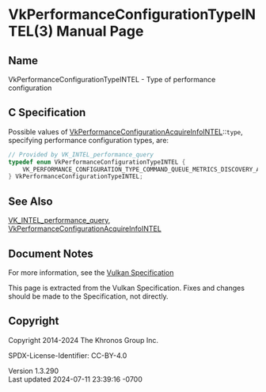 # VkPerformanceConfigurationTypeINTEL(3) Manual Page

## Name

VkPerformanceConfigurationTypeINTEL - Type of performance configuration



## <a href="#_c_specification" class="anchor"></a>C Specification

Possible values of
[VkPerformanceConfigurationAcquireInfoINTEL](https://registry.khronos.org/vulkan/specs/1.3-extensions/man/html/VkPerformanceConfigurationAcquireInfoINTEL.html)::`type`,
specifying performance configuration types, are:

``` c
// Provided by VK_INTEL_performance_query
typedef enum VkPerformanceConfigurationTypeINTEL {
    VK_PERFORMANCE_CONFIGURATION_TYPE_COMMAND_QUEUE_METRICS_DISCOVERY_ACTIVATED_INTEL = 0,
} VkPerformanceConfigurationTypeINTEL;
```

## <a href="#_see_also" class="anchor"></a>See Also

[VK_INTEL_performance_query](https://registry.khronos.org/vulkan/specs/1.3-extensions/man/html/VK_INTEL_performance_query.html),
[VkPerformanceConfigurationAcquireInfoINTEL](https://registry.khronos.org/vulkan/specs/1.3-extensions/man/html/VkPerformanceConfigurationAcquireInfoINTEL.html)

## <a href="#_document_notes" class="anchor"></a>Document Notes

For more information, see the <a
href="https://registry.khronos.org/vulkan/specs/1.3-extensions/html/vkspec.html#VkPerformanceConfigurationTypeINTEL"
target="_blank" rel="noopener">Vulkan Specification</a>

This page is extracted from the Vulkan Specification. Fixes and changes
should be made to the Specification, not directly.

## <a href="#_copyright" class="anchor"></a>Copyright

Copyright 2014-2024 The Khronos Group Inc.

SPDX-License-Identifier: CC-BY-4.0

Version 1.3.290  
Last updated 2024-07-11 23:39:16 -0700
